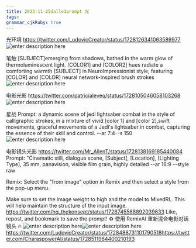 ```yaml
---
title: 2023-11-25dalle3prompt 光
tags: 
grammar_cjkRuby: true
---
```

光环境
https://twitter.com/LudovicCreator/status/1728126341063589977
![enter description here](https://i.imgur.com/Qp7camu.png)

笔触
[SUBJECT]emerging from shadows, bathed in the warm glow of thermoluminescent light. [COLOR1] and [COLOR2] hues radiate a comforting warmth
[SUBJECT] in NeuroImpressionist style, featuring [COLOR] and [COLOR] neural network-inspired brush strokes
![enter description here](https://i.imgur.com/FXXV1pq.png)


电影光影
https://twitter.com/patricialeveq/status/1728105046058103268
![enter description here](https://i.imgur.com/r3xjDKw.jpg)

星战
Prompt: a dynamic scene of jedi lightsaber combat in the style of calligraphic strokes, in a mixture of vivid [color 1] and [color 2],swift movements, graceful movements of a Jedi's lightsaber in combat, capturing the essence of their skill and control. --ar 7:4--s 150
![enter description here](https://i.imgur.com/GI5sKiG.jpg)

电影镜头光影
https://twitter.com/Mr_AllenT/status/1728138169185440084
Prompt: "Cinematic still, dialogue scene, [Subject], [Location], [Lighting Type], 35 mm, panavision, visible film grain, highly detailed --ar 16:9 --style raw  

Remix: Select the "from image" option in Remix and then select a style from the pop-up menu. 

Make sure to set the image weight to high and the model to MixedRL. This will help maintain the structure of the input image.
https://twitter.com/hq_thekonsept/status/1728745568892039633
Like, repost, and bookmark to save the prompt! ♻️
使用 RemixAI 重新混合电影对话镜头 🔥 ![enter description here](https://i.imgur.com/rmvWnrA.png)![enter description here](https://i.imgur.com/22p4KLl.png)https://twitter.com/LudovicCreator/status/1728488731101790518https://twitter.com/CharaspowerAI/status/1728511964400210193
